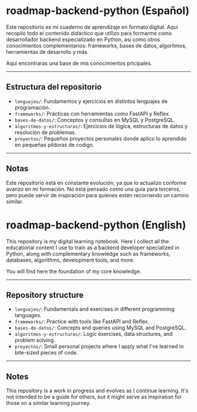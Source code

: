 # roadmap-backend-python (Español)
Este repositorio es mi cuaderno de aprendizaje en formato digital. Aquí recopilo todo el contenido didáctico que utilizo para formarme como desarrollador backend especializado en Python, así como otros conocimientos complementarios: frameworks, bases de datos, algoritmos, herramientas de desarrollo y más.

Aquí encontraras una base de mis conocimientos pricipales.

---

## Estructura del repositorio

- `lenguajes/`: Fundamentos y ejercicios en distintos lenguajes de programación.
- `frameworks/`: Prácticas con herramientas como FastAPI y Reflex.
- `bases-de-datos/`: Conceptos y consultas en MySQL y PostgreSQL.
- `algoritmos-y-estructuras/`: Ejercicios de lógica, estructuras de datos y resolución de problemas.
- `proyectos/`: Pequeños proyectos personales donde aplico lo aprendido en pequeñas pildoras de codigo.
---

## Notas

Este repositorio está en constante evolución, ya que lo actualizo conforme avanzo en mi formación. No está pensado como una guía para terceros, pero puede servir de inspiración para quienes estén recorriendo un camino similar.

# roadmap-backend-python (English)

This repository is my digital learning notebook. Here I collect all the educational content I use to train as a backend developer specialized in Python, along with complementary knowledge such as frameworks, databases, algorithms, development tools, and more.

You will find here the foundation of my core knowledge.

---

## Repository structure

- `lenguajes/`: Fundamentals and exercises in different programming languages.
- `frameworks/`: Practice with tools like FastAPI and Reflex.
- `bases-de-datos/`: Concepts and queries using MySQL and PostgreSQL.
- `algoritmos-y-estructuras/`: Logic exercises, data structures, and problem solving.
- `proyectos/`: Small personal projects where I apply what I've learned in bite-sized pieces of code.

---

## Notes

This repository is a work in progress and evolves as I continue learning. It's not intended to be a guide for others, but it might serve as inspiration for those on a similar learning journey.
